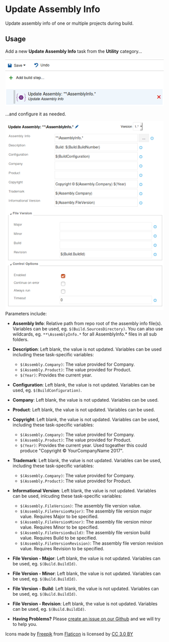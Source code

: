 # Update Assembly Info
Update assembly info of one or multiple projects during build.

## Usage
Add a new **Update Assembly Info** task from the **Utility** category...

![Task](images/task.png)

...and configure it as needed.

![Parameters](images/screenshot.png)
Parameters include:
* **Assembly Info**: Relative path from repo root of the assembly info file(s). Variables can be used, eg. `$(Build.SourcesDirectory)`. You can also use wildcards, eg. `**\AssemblyInfo.*` for all AssemblyInfo.* files in all sub folders.
* **Description**: Left blank, the value is not updated. Variables can be used including these task-specific variables:
    * `$(Assembly.Company)`: The value provided for Company.
    * `$(Assembly.Product)`: The value provided for Product.
    * `$(Year)`: Provides the current year.
* **Configuration**: Left blank, the value is not updated. Variables can be used, eg. `$(BuildConfiguration)`.
* **Company**: Left blank, the value is not updated. Variables can be used.
* **Product**: Left blank, the value is not updated. Variables can be used.
* **Copyright**: Left blank, the value is not updated. Variables can be used, including these task-specific variables:
    * `$(Assembly.Company)`: The value provided for Company.
    * `$(Assembly.Product)`: The value provided for Product.
    * `$(Year)`: Provides the current year.
    Used togeather this could produce "Copyright © YourCompanyName 2017".
* **Trademark**: Left blank, the value is not updated. Variables can be used, including these task-specific variables:
    * `$(Assembly.Company)`: The value provided for Company.
    * `$(Assembly.Product)`: The value provided for Product.
* **Informational Version**: Left blank, the value is not updated. Variables can be used, inlcuding these task-specific variables:
    * `$(Assembly.FileVersion)`: The assembly file version value.
    * `$(Assembly.FileVersionMajor)`: The assembly file version major value. Requires Major to be specified.
    * `$(Assembly.FileVersionMinor)`: The assembly file version minor value. Requires Minor to be specified.
    * `$(Assembly.FileVersionBuild)`: The assembly file version build value. Requires Build to be specified.
    * `$(Assembly.FileVersionRevision)`: The assembly file version revision value. Requires Revision to be specified.
* **File Version - Major**: Left blank, the value is not updated. Variables can be used, eg. `$(Build.BuildId)`.
* **File Version - Minor**: Left blank, the value is not updated. Variables can be used, eg. `$(Build.BuildId)`.
* **File Version - Build**: Left blank, the value is not updated. Variables can be used, eg. `$(Build.BuildId)`.
* **File Version - Revision**: Left blank, the value is not updated. Variables can be used, eg. `$(Build.BuildId)`.

* **Having Problems?**
Please [create an issue on our Github](https://github.com/BoolBySigma/UpdateAssemblyInfo/issues) and we will try to help you.

Icons made by [Freepik](http://www.freepik.com) from [Flaticon](http://www.flaticon.com) is licensed by [CC 3.0 BY](http://creativecommons.org/licenses/by/3.0/)